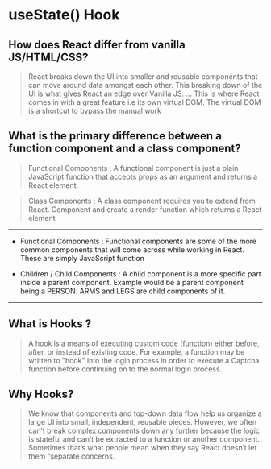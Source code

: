 # useState() Hook

## How does React differ from vanilla JS/HTML/CSS?

> React breaks down the UI into smaller and reusable components that can move around data amongst each other. This breaking down of the UI is what gives React an edge over Vanilla JS. ... This is where React comes in with a great feature i.e its own virtual DOM. The virtual DOM is a shortcut to bypass the manual work

## What is the primary difference between a function component and a class component?

> Functional Components : A functional component is just a plain JavaScript function that accepts props as an argument and returns a React element.

> Class Components : A class component requires you to extend from React. Component and create a render function which returns a React element

<hr>

- Functional Components : Functional components are some of the more common components that will come across while working in React. These are simply JavaScript function

- Children / Child Components : 
A child component is a more specific part inside a parent component. Example would be a parent component being a PERSON. ARMS and LEGS are child components of it.

<hr>

## What is Hooks ? 

> A hook is a means of executing custom code (function) either before, after, or instead of existing code. For example, a function may be written to "hook" into the login process in order to execute a Captcha function before continuing on to the normal login process.

## Why Hooks?

>   We know that components and top-down data flow help us organize a large UI into small, independent, reusable pieces. However, we often can’t break complex components down any further because the logic is stateful and can’t be extracted to a function or another component. Sometimes that’s what people mean when they say React doesn’t let them “separate concerns. 

